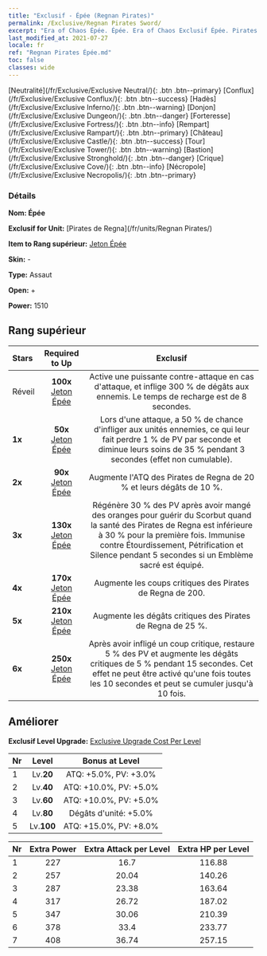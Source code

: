 ```yaml
---
title: "Exclusif - Épée (Regnan Pirates)"
permalink: /Exclusive/Regnan Pirates Sword/
excerpt: "Era of Chaos Épée. Épée. Era of Chaos Exclusif Épée. Pirates de Regna Exclusif."
last_modified_at: 2021-07-27
locale: fr
ref: "Regnan Pirates Épée.md"
toc: false
classes: wide
---
```

 [Neutralité](/fr/Exclusive/Exclusive Neutral/){: .btn .btn--primary} [Conflux](/fr/Exclusive/Exclusive Conflux/){: .btn .btn--success} [Hadès](/fr/Exclusive/Exclusive Inferno/){: .btn .btn--warning} [Donjon](/fr/Exclusive/Exclusive Dungeon/){: .btn .btn--danger} [Forteresse](/fr/Exclusive/Exclusive Fortress/){: .btn .btn--info} [Rempart](/fr/Exclusive/Exclusive Rampart/){: .btn .btn--primary} [Château](/fr/Exclusive/Exclusive Castle/){: .btn .btn--success} [Tour](/fr/Exclusive/Exclusive Tower/){: .btn .btn--warning} [Bastion](/fr/Exclusive/Exclusive Stronghold/){: .btn .btn--danger} [Crique](/fr/Exclusive/Exclusive Cove/){: .btn .btn--info} [Nécropole](/fr/Exclusive/Exclusive Necropolis/){: .btn .btn--primary} 

### Détails
 **Nom: Épée** 

 **Exclusif for Unit:** [Pirates de Regna](/fr/units/Regnan Pirates/) 

 **Item to Rang supérieur:** [Jeton Épée](/ItemsFR/con_912/)

 **Skin:** -

 **Type:** Assaut

 **Open:** +

 **Power:** 1510

## Rang supérieur

  |     Stars    |  Required to Up | Exclusif |
  |:-------------|:---------------:|:---------------:|
  |  Réveil  | **100x** [Jeton Épée](/ItemsFR/con_912/) | Active une puissante contre-attaque en cas d'attaque, et inflige 300 % de dégâts aux ennemis. Le temps de recharge est de 8 secondes. |
  | **1x** <i class="fas fa-star"/> | **50x** [Jeton Épée](/ItemsFR/con_912/) | Lors d'une attaque, a 50 % de chance d'infliger <Scorbut> aux unités ennemies, ce qui leur fait perdre 1 % de PV par seconde et diminue leurs soins de 35 % pendant 3 secondes (effet non cumulable). |
  | **2x** <i class="fas fa-star"/> | **90x** [Jeton Épée](/ItemsFR/con_912/) | Augmente l'ATQ des Pirates de Regna de 20 % et leurs dégâts de 10 %. |
  | **3x** <i class="fas fa-star"/> | **130x** [Jeton Épée](/ItemsFR/con_912/) | Régénère 30 % des PV après avoir mangé des oranges pour guérir du Scorbut quand la santé des Pirates de Regna est inférieure à 30 % pour la première fois. Immunise contre Étourdissement, Pétrification et Silence pendant 5 secondes si un Emblème sacré est équipé. |
  | **4x** <i class="fas fa-star"/> | **170x** [Jeton Épée](/ItemsFR/con_912/) | Augmente les coups critiques des Pirates de Regna de 200. |
  | **5x** <i class="fas fa-star"/> | **210x** [Jeton Épée](/ItemsFR/con_912/) | Augmente les dégâts critiques des Pirates de Regna de 25 %. |
  | **6x** <i class="fas fa-star"/> | **250x** [Jeton Épée](/ItemsFR/con_912/) | Après avoir infligé un coup critique, restaure 5 % des PV et augmente les dégâts critiques de 5 % pendant 15 secondes. Cet effet ne peut être activé qu'une fois toutes les 10 secondes et peut se cumuler jusqu'à 10 fois. |


## Améliorer
 **Exclusif Level Upgrade:** [Exclusive Upgrade Cost Per Level](/Exclusive/ExclusiveUpgradeCostPerLevel/)

  |  Nr  |   Level  | Bonus at Level |
  |:-----|:--------:|:--------------:|
  | 1 | Lv.**20** | ATQ: +5.0%, PV: +3.0% |
  | 2 | Lv.**40** | ATQ: +10.0%, PV: +5.0% |
  | 3 | Lv.**60** | ATQ: +10.0%, PV: +5.0% |
  | 4 | Lv.**80** | Dégâts d'unité: +5.0% |
  | 5 | Lv.**100** | ATQ: +15.0%, PV: +8.0% |


  |  Nr  |  Extra Power | Extra Attack per Level | Extra HP per Level |
  |:-----|:--------:|:--------:|:--------:|
  | 1 | 227 | 16.7 | 116.88 |
  | 2 | 257 | 20.04 | 140.26 |
  | 3 | 287 | 23.38 | 163.64 |
  | 4 | 317 | 26.72 | 187.02 |
  | 5 | 347 | 30.06 | 210.39 |
  | 6 | 378 | 33.4 | 233.77 |
  | 7 | 408 | 36.74 | 257.15 |


